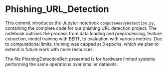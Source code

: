 # Phishing_URL_Detection
This commit introduces the Jupyter notebook `computeHeavyDetection.py`, containing the complete code for our phishing URL detection project. The notebook outlines the process from data loading and preprocessing, feature extraction, model training with BERT, to evaluation with various metrics. Due to computational limits, training was capped at 3 epochs, which we plan to extend in future work with more resources.

The file PhishingDetectionBert presented is for hardware limited systems performing the same operations over smaller datasets.
